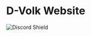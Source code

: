 D-Volk Website
==============

![Discord Shield](https://discordapp.com/api/guilds/567046653597581316/widget.png?style=shield)